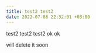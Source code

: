 ```yaml
---
title: test2 test2
date: 2022-07-08 22:32:01 +03:00
---
```


test2 test2 test2 ok ok

will delete it soon
